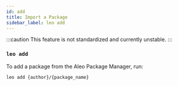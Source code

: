 ```yaml
---
id: add
title: Import a Package
sidebar_label: leo add
---
```


:::caution
This feature is not standardized and currently unstable.
:::

### `leo add`

To add a package from the Aleo Package Manager, run:
```bash
leo add {author}/{package_name}
```
